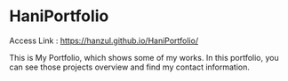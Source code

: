 # HaniPortfolio

Access Link : https://hanzul.github.io/HaniPortfolio/

This is My Portfolio, which shows some of my works. In this portfolio, you can see those projects overview and find my contact information. 
